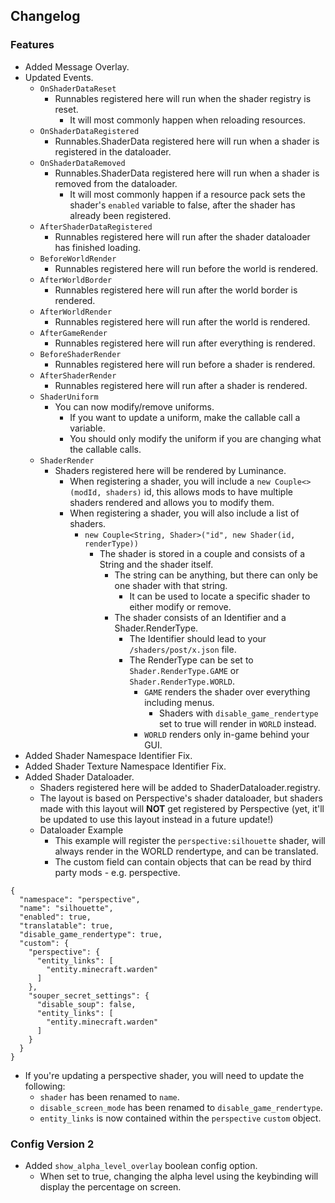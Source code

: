 ## Changelog  
### Features  
- Added Message Overlay.  
- Updated Events.  
  - `OnShaderDataReset`  
    - Runnables registered here will run when the shader registry is reset.  
      - It will most commonly happen when reloading resources.  
  - `OnShaderDataRegistered`  
    - Runnables.ShaderData registered here will run when a shader is registered in the dataloader.  
  - `OnShaderDataRemoved`  
    - Runnables.ShaderData registered here will run when a shader is removed from the dataloader.  
      - It will most commonly happen if a resource pack sets the shader's `enabled` variable to false, after the shader has already been registered.  
  - `AfterShaderDataRegistered`  
    - Runnables registered here will run after the shader dataloader has finished loading.  
  - `BeforeWorldRender`  
    - Runnables registered here will run before the world is rendered.  
  - `AfterWorldBorder`  
    - Runnables registered here will run after the world border is rendered.  
  - `AfterWorldRender`  
    - Runnables registered here will run after the world is rendered.  
  - `AfterGameRender`  
    - Runnables registered here will run after everything is rendered.  
  - `BeforeShaderRender`  
    - Runnables registered here will run before a shader is rendered.  
  - `AfterShaderRender`  
    - Runnables registered here will run after a shader is rendered.  
  - `ShaderUniform`  
    - You can now modify/remove uniforms.  
      - If you want to update a uniform, make the callable call a variable.  
      - You should only modify the uniform if you are changing what the callable calls.  
  - `ShaderRender`  
    - Shaders registered here will be rendered by Luminance.  
      - When registering a shader, you will include a `new Couple<>(modId, shaders)` id, this allows mods to have multiple shaders rendered and allows you to modify them.  
      - When registering a shader, you will also include a list of shaders.  
        - `new Couple<String, Shader>("id", new Shader(id, renderType))`
          - The shader is stored in a couple and consists of a String and the shader itself.  
            - The string can be anything, but there can only be one shader with that string.  
              - It can be used to locate a specific shader to either modify or remove.  
            - The shader consists of an Identifier and a Shader.RenderType.  
              - The Identifier should lead to your `/shaders/post/x.json` file.  
              - The RenderType can be set to `Shader.RenderType.GAME` or `Shader.RenderType.WORLD`.  
                - `GAME` renders the shader over everything including menus.  
                  - Shaders with `disable_game_rendertype` set to true will render in `WORLD` instead.  
                - `WORLD` renders only in-game behind your GUI.  
- Added Shader Namespace Identifier Fix.  
- Added Shader Texture Namespace Identifier Fix.  
- Added Shader Dataloader.  
  - Shaders registered here will be added to ShaderDataloader.registry.  
  - The layout is based on Perspective's shader dataloader, but shaders made with this layout will **NOT** get registered by Perspective (yet, it'll be updated to use this layout instead in a future update!)
  - Dataloader Example  
    - This example will register the `perspective:silhouette` shader, will always render in the WORLD rendertype, and can be translated.  
    - The custom field can contain objects that can be read by third party mods - e.g. perspective.  
```
{
  "namespace": "perspective",
  "name": "silhouette",
  "enabled": true,
  "translatable": true,
  "disable_game_rendertype": true,
  "custom": {
    "perspective": {
      "entity_links": [
        "entity.minecraft.warden"
      ]
    },
    "souper_secret_settings": {
      "disable_soup": false,
      "entity_links": [
        "entity.minecraft.warden"
      ]
    }
  }
}
```
- If you're updating a perspective shader, you will need to update the following:  
  - `shader` has been renamed to `name`.  
  - `disable_screen_mode` has been renamed to `disable_game_rendertype`.  
  - `entity_links` is now contained within the `perspective` `custom` object.  
### Config Version 2  
- Added `show_alpha_level_overlay` boolean config option.  
  - When set to true, changing the alpha level using the keybinding will display the percentage on screen.